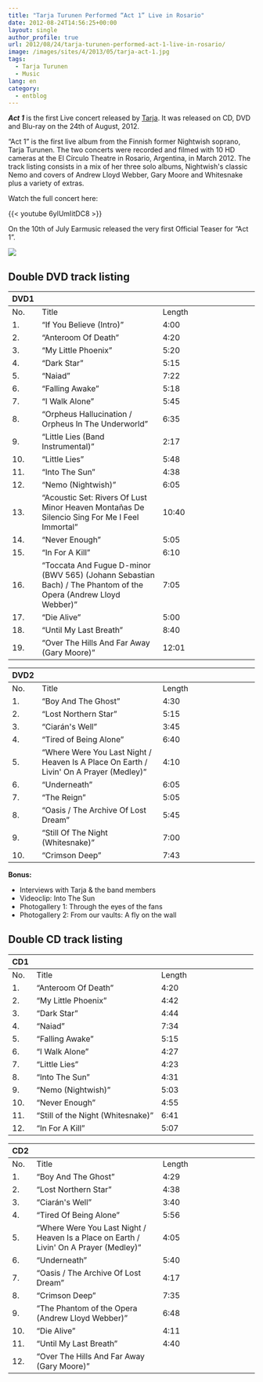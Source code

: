 ```yaml
---
title: "Tarja Turunen Performed “Act 1” Live in Rosario"
date: 2012-08-24T14:56:25+00:00
layout: single
author_profile: true
url: 2012/08/24/tarja-turunen-performed-act-1-live-in-rosario/
image: /images/sites/4/2013/05/tarja-act-1.jpg
tags:
  - Tarja Turunen
  - Music
lang: en
category: 
  - entblog
---
```

_**Act 1**_ is the first Live concert released by [Tarja](/entertainment/artists/tarja-turunen/ "Tarja Turunen"). It was released on CD, DVD and Blu-ray on the 24th of August, 2012.

“Act 1” is the first live album from the Finnish former Nightwish soprano, Tarja Turunen. The two concerts were recorded and filmed with 10 HD cameras at the El Círculo Theatre in Rosario, Argentina, in March 2012. The track listing consists in a mix of her three solo albums, Nightwish's classic Nemo and covers of Andrew Lloyd Webber, Gary Moore and Whitesnake plus a variety of extras.

Watch the full concert here:

{{< youtube 6ylUmIitDC8 >}}

On the 10th of July Earmusic released the very first Official Teaser for “Act 1”.

![](/images/2013/05/tarja-act-1.jpg)

## Double DVD track listing

|        DVD1      |  |  |  |  |  |  |  |  |  |       |
|---|---|---|---|---|---|---|---|---|---|---|
|        No.      |        Title      |        Length      |       |  |  |  |  |  |  |  |
|        1.      |        “If You Believe (Intro)”      |        4:00      |  |  |  |  |  |  |  |  |
|        2.      |        “Anteroom Of Death”      |        4:20      |  |  |  |  |  |  |  |  |
|        3.      |        “My Little Phoenix”      |        5:20      |  |  |  |  |  |  |  |  |
|        4.      |        “Dark Star”      |        5:15      |  |  |  |  |  |  |  |  |
|        5.      |        “Naiad”      |        7:22      |  |  |  |  |  |  |  |  |
|        6.      |        “Falling Awake”      |        5:18      |  |  |  |  |  |  |  |  |
|        7.      |        “I Walk Alone”      |        5:45      |  |  |  |  |  |  |  |  |
|        8.      |        “Orpheus Hallucination / Orpheus In The Underworld”      |        6:35      |  |  |  |  |  |  |  |  |
|        9.      |        “Little Lies (Band Instrumental)”      |        2:17      |  |  |  |  |  |  |  |  |
|        10.      |        “Little Lies”      |        5:48      |  |  |  |  |  |  |  |  |
|        11.      |        “Into The Sun”      |        4:38      |  |  |  |  |  |  |  |  |
|        12.      |        “Nemo (Nightwish)”      |        6:05      |  |  |  |  |  |  |  |  |
|        13.      |        “Acoustic Set:                                       Rivers Of Lust                               Minor Heaven                               Montañas De Silencio                               Sing For Me                               I Feel Immortal”                      |        10:40      |  |  |  |  |  |  |  |  |
|        14.      |        “Never Enough”      |        5:05      |  |  |  |  |  |  |  |  |
|        15.      |        “In For A Kill”      |        6:10      |  |  |  |  |  |  |  |  |
|        16.      |        “Toccata And Fugue D-minor (BWV 565) (Johann Sebastian Bach) / The Phantom of the Opera (Andrew Lloyd Webber)”      |        7:05      |  |  |  |  |  |  |  |  |
|        17.      |        “Die Alive”      |        5:00      |  |  |  |  |  |  |  |  |
|        18.      |        “Until My Last Breath”      |        8:40      |  |  |  |  |  |  |  |  |
|        19.      |        “Over The Hills And Far Away (Gary Moore)”      |        12:01      |  |  |  |  |  |  |  |  |


|        DVD2      |  |  |  |  |  |  |  |  |  |       |
|---|---|---|---|---|---|---|---|---|---|---|
|        No.      |        Title      |        Length      |       |  |  |  |  |  |  |  |
|        1.      |        “Boy And The Ghost”      |        4:30      |  |  |  |  |  |  |  |  |
|        2.      |        “Lost Northern Star”      |        5:15      |  |  |  |  |  |  |  |  |
|        3.      |        “Ciarán's Well”      |        3:45      |  |  |  |  |  |  |  |  |
|        4.      |        “Tired of Being Alone”      |        6:40      |  |  |  |  |  |  |  |  |
|        5.      |        “Where Were You Last Night / Heaven Is A Place On Earth / Livin' On A Prayer (Medley)”      |        4:10      |  |  |  |  |  |  |  |  |
|        6.      |        “Underneath”      |        6:05      |  |  |  |  |  |  |  |  |
|        7.      |        “The Reign”      |        5:05      |  |  |  |  |  |  |  |  |
|        8.      |        “Oasis / The Archive Of Lost Dream”      |        5:45      |  |  |  |  |  |  |  |  |
|        9.      |        “Still Of The Night (Whitesnake)”      |        7:00      |  |  |  |  |  |  |  |  |
|        10.      |        “Crimson Deep”      |        7:43      |  |  |  |  |  |  |  |  |

**Bonus:**

* Interviews with Tarja & the band members
* Videoclip: Into The Sun
* Photogallery 1: Through the eyes of the fans
* Photogallery 2: From our vaults: A fly on the wall

## Double CD track listing

|        CD1      |  |  |  |  |  |  |  |  |  |       |
|---|---|---|---|---|---|---|---|---|---|---|
|        No.      |        Title      |        Length      |       |  |  |  |  |  |  |  |
|        1.      |        “Anteroom Of Death”      |        4:20      |  |  |  |  |  |  |  |  |
|        2.      |        “My Little Phoenix”      |        4:42      |  |  |  |  |  |  |  |  |
|        3.      |        “Dark Star”      |        4:44      |  |  |  |  |  |  |  |  |
|        4.      |        “Naiad”      |        7:34      |  |  |  |  |  |  |  |  |
|        5.      |        “Falling Awake”      |        5:15      |  |  |  |  |  |  |  |  |
|        6.      |        “I Walk Alone”      |        4:27      |  |  |  |  |  |  |  |  |
|        7.      |        “Little Lies”      |        4:23      |  |  |  |  |  |  |  |  |
|        8.      |        “Into The Sun”      |        4:31      |  |  |  |  |  |  |  |  |
|        9.      |        “Nemo (Nightwish)”      |        5:03      |  |  |  |  |  |  |  |  |
|        10.      |        “Never Enough”      |        4:55      |  |  |  |  |  |  |  |  |
|        11.      |        “Still of the Night (Whitesnake)”      |        6:41      |  |  |  |  |  |  |  |  |
|        12.      |        “In For A Kill”      |        5:07      |  |  |  |  |  |  |  |  |



|        CD2      |  |  |  |  |  |  |  |  |  |       |
|---|---|---|---|---|---|---|---|---|---|---|
|        No.      |        Title      |        Length      |       |  |  |  |  |  |  |  |
|        1.      |        “Boy And The Ghost”      |        4:29      |  |  |  |  |  |  |  |  |
|        2.      |        “Lost Northern Star”      |        4:38      |  |  |  |  |  |  |  |  |
|        3.      |        “Ciarán's Well”      |        3:40      |  |  |  |  |  |  |  |  |
|        4.      |        “Tired Of Being Alone”      |        5:56      |  |  |  |  |  |  |  |  |
|        5.      |        “Where Were You Last Night / Heaven Is a Place on Earth / Livin' On A Prayer (Medley)”      |        4:05      |  |  |  |  |  |  |  |  |
|        6.      |        “Underneath”      |        5:40      |  |  |  |  |  |  |  |  |
|        7.      |        “Oasis / The Archive Of Lost Dream”      |        4:17      |  |  |  |  |  |  |  |  |
|        8.      |        “Crimson Deep”      |        7:35      |  |  |  |  |  |  |  |  |
|        9.      |        “The Phantom of the Opera (Andrew Lloyd Webber)”      |        6:48      |  |  |  |  |  |  |  |  |
|        10.      |        “Die Alive”      |        4:11      |  |  |  |  |  |  |  |  |
|        11.      |        “Until My Last Breath”      |        4:40      |  |  |  |  |  |  |  |  |
|        12.      |        “Over The Hills And Far Away (Gary Moore)”      |  |  |  |  |  |  |  |  |  |